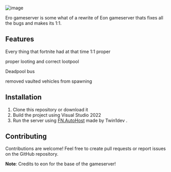 ![image](https://github.com/user-attachments/assets/8c265350-d49e-4e83-8a30-dc241624fe2f)


Ero gameserver is some what of a rewrite of Eon gameserver thats fixes all the bugs and makes its 1:1.

## Features

Every thing that fortnite had at that time 1:1 proper

proper looting and correct lootpool

Deadpool bus

removed vaulted vehicles from spawning

## Installation

1. Clone this repository or download it
2. Build the project using Visual Studio 2022
3. Run the server using [FN.AutoHost](https://github.com/Twin1dev/FN.AutoHost) made by Twin1dev .
## Contributing

Contributions are welcome! Feel free to create pull requests or report issues on the GitHub repository.

**Note**: Credits to eon for the base of the gameserver! 
